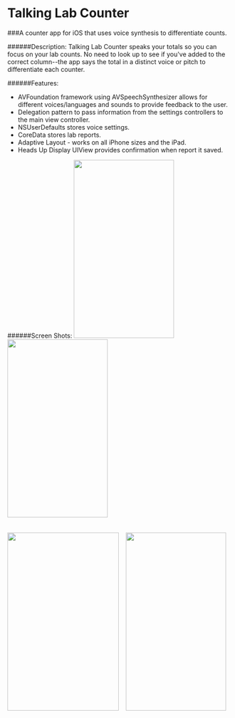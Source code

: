 # Talking Lab Counter

###A counter app for iOS that uses voice synthesis to differentiate counts.

######Description: 
Talking Lab Counter speaks your totals so you can focus on your lab counts. No need to look up to see if you've added to the correct column--the app says the total in a distinct voice or pitch to differentiate each counter.

######Features: 
- AVFoundation framework using AVSpeechSynthesizer allows for different voices/languages and sounds to provide feedback to the user.
- Delegation pattern to pass information from the settings controllers to the main view controller.
- NSUserDefaults stores voice settings.
- CoreData stores lab reports.
- Adaptive Layout - works on all iPhone sizes and the iPad.
- Heads Up Display UIView provides confirmation when report it saved.

######Screen Shots:
<img src="http://charlesgrier.com/screen_shots/TalkingCounter_MainScreen.png" height="400" width="225"> &nbsp;&nbsp;
<img src="http://charlesgrier.com/screen_shots/TalkingCounter_SettingsScreen.png" height="400" width="225"> <br> <br> <br>
<img src="http://charlesgrier.com/screen_shots/TalkingCounter_HUDScreen.png" height="400" width="250"> &nbsp;&nbsp;
<img src="http://charlesgrier.com/screen_shots/TalkingCounter_EmailScreen.png" height="400" width="225">
